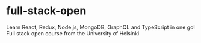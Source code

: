 # full-stack-open
Learn React, Redux, Node.js, MongoDB, GraphQL and TypeScript in one go! Full stack open course from the University of Helsinki 

